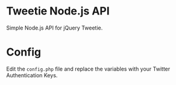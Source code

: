 Tweetie Node.js API
===

Simple Node.js API for jQuery Tweetie.

# Config

Edit the `config.php` file and replace the variables with your Twitter Authentication Keys.
